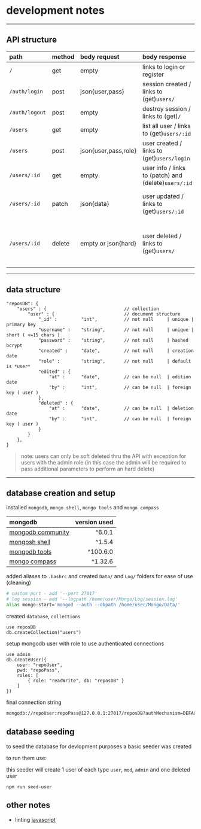 # development notes

---

## API structure

| path           | method | body request         | body response                                        | permissions                                                            |
| :------------- | :----- | :------------------- | :--------------------------------------------------- | :--------------------------------------------------------------------- |
| `/`            | get    | empty                | links to login or register                           | allow all                                                              |
| `/auth/login`  | post   | json{user,pass}      | session created / links to (get)`users/`             | allow all                                                              |
| `/auth/logout` | post   | empty                | destroy session / links to (get)`/`                  | allow with session `all`                                               |
| `/users`       | get    | empty                | list all user / links to (get)`users/:id`            | allow with session `all`                                               |
| `/users`       | post   | json{user,pass,role} | user created / links to (get)`users/login`           | allow all                                                              |
| `/users/:id`   | get    | empty                | user info / links to (patch) and (delete)`users/:id` | allow with session `all`                                               |
| `/users/:id`   | patch  | json{data}           | user updated / links to (get)`users/:id`             | `user` self / `mod` user mod / `admin` all                             |
| `/users/:id`   | delete | empty or json{hard}  | user deleted / links to (get)`users/`                | `user` soft delete / `mod` soft delete / `admin` soft or hard with key |

---

## data structure

```jsonc
"reposDB": {
    "users" : {                             // collection
        "user" : {                          // document structure
            "_id" :         "int",          // not null     | unique | primary key
            "username" :    "string",       // not null     | unique | short ( <=15 chars )
            "password" :    "string",       // not null     | hashed bcrypt
            "created" :     "date",         // not null     | creation date
            "role" :        "string",       // not null     | default is *user*
            "edited" : {
                "at" :      "date",         // can be null  | edition date
                "by" :      "int",          // can be null  | foreign key ( user )
            },
            "deleted" : {
                "at" :      "date",         // can be null  | deletion date
                "by" :      "int",          // can be null  | foreign key ( user )
            }
        }
    },
}
```

> note: users can only be soft deleted thru the API with exception for users with the admin role (in this case the admin will be required to pass additional parameters to perform an hard delete)

---

## database creation and setup

installed `mongodb`, `mongo shell`, `mongo tools` and `mongo compass`

| mongodb                                                              | version used |
| :------------------------------------------------------------------- | -----------: |
| [mongodb community](https://www.mongodb.com/try/download/community)  |       ^6.0.1 |
| [mongosh shell](https://www.mongodb.com/try/download/shell)          |       ^1.5.4 |
| [mongodb tools](https://www.mongodb.com/try/download/database-tools) |     ^100.6.0 |
| [mongo compass](https://www.mongodb.com/try/download/compass)        |      ^1.32.6 |

added aliases to `.bashrc` and created `Data/` and `Log/` folders for ease of use (cleaning)

```bash
# custom port - add '--port 27017'
# log session - add '--logpath /home/user/Mongo/Log/session.log'
alias mongo-start='mongod --auth --dbpath /home/user/Mongo/Data/'
```

created `database`, `collections`

```mongosh
use reposDB
db.createCollection("users")
```

setup mongodb user with role to use authenticated connections

```mongosh
use admin
db.createUser({
    user: "repoUser",
    pwd: "repoPass",
    roles: [
        { role: "readWrite", db: "reposDB" }
    ]
})
```

final connection string

```txt
mongodb://repoUser:repoPass@127.0.0.1:27017/reposDB?authMechanism=DEFAULT&authSource=admin
```

## database seeding

to seed the database for devlopment purposes a basic seeder was created

to run them use:

this seeder will create 1 user of each type `user`, `mod`, `admin` and one deleted user

```terminal
npm run seed-user
```

## other notes

- linting [javascript](_es_linting.md)
